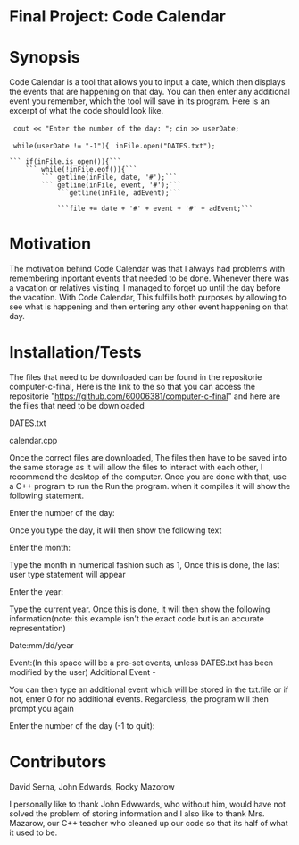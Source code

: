 # Final Project: Code Calendar





# Synopsis
Code Calendar is a tool that allows you to input a date, which then displays the events that are happening on that day. You can then enter any additional event you remember, which the tool will save in its program. Here is an excerpt of what the code should look like.

```	cout << "Enter the number of the day: ";```
	```cin >> userDate;```
	
```	while(userDate != "-1"){```
	```	inFile.open("DATES.txt");```
		
	```	if(inFile.is_open()){```
		```	while(!inFile.eof()){```
			```	getline(inFile, date, '#');```
			```	getline(inFile, event, '#');```
				```getline(inFile, adEvent);```
				
				```file += date + '#' + event + '#' + adEvent;```
 





# Motivation
The motivation behind Code Calendar was that I always had problems with remembering inportant events that needed to be done. Whenever there was a vacation or relatives visiting, I managed to forget up until the day before the vacation. With Code Calendar, This fulfills both purposes by allowing to see what is happening and then entering any other event happening on that day.


# Installation/Tests
The files that need to be downloaded can be found in the repositorie computer-c-final, Here is the link to the so that you can access the repositorie "https://github.com/60006381/computer-c-final" and here are the files that need to be downloaded
 
DATES.txt

calendar.cpp

Once the correct files are downloaded, The files then have to be saved into the same storage as it will allow the files to interact with each other, I recommend the desktop of the computer. Once you are done with that, use a C++ program to run the  Run the program. when it compiles it will show the following statement.

Enter the number of the day: 

Once you type the day, it will then show the following text

Enter the month: 

Type the month in numerical fashion such as 1, Once this is done, the last user type statement will appear

Enter the year:

Type the current year. Once this is done, it will then show the following information(note: this example isn't the exact code but is an accurate representation)

Date:mm/dd/year

Event:(In this space will be a pre-set events, unless DATES.txt has been modified by the user)
Additional Event - 

You can then type an additional event which will be stored in the txt.file or if not, enter 0 for no additional events. Regardless, the program will then prompt you again

Enter the number of the day (-1 to quit):

# Contributors
David Serna, John Edwards, Rocky Mazorow

I personally like to thank John Edwwards, who without him, would have not solved the problem of storing information and I also like to thank Mrs. Mazarow, our C++ teacher who cleaned up our code so that its half of what it used to be.
